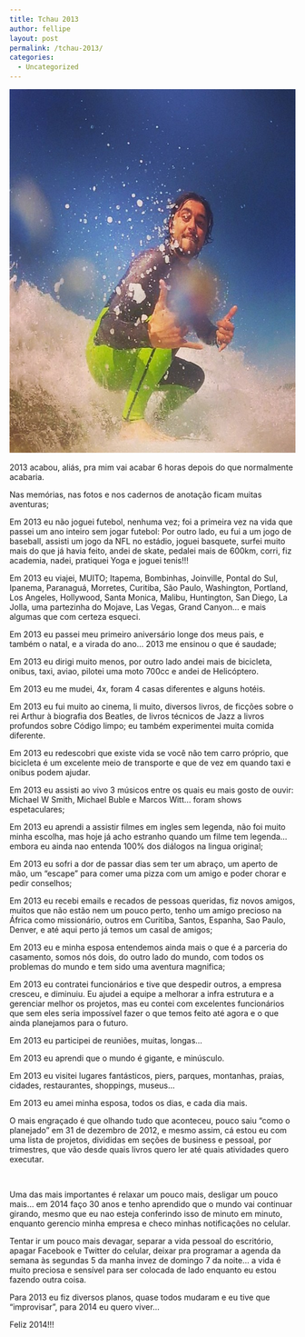 ```yaml
---
title: Tchau 2013
author: fellipe
layout: post
permalink: /tchau-2013/
categories:
  - Uncategorized
---
```

[<img alt="89ae474a442b11e3bd1522000a1fd589_8" src="/img/posts/2013/12/89ae474a442b11e3bd1522000a1fd589_8.jpg" width="640" height="640" />][1]

2013 acabou, aliás, pra mim vai acabar 6 horas depois do que normalmente acabaria.

Nas memórias, nas fotos e nos cadernos de anotação ficam muitas aventuras;

Em 2013 eu não joguei futebol, nenhuma vez; foi a primeira vez na vida que passei um ano inteiro sem jogar futebol: Por outro lado, eu fui a um jogo de baseball, assisti um jogo da NFL no estádio, joguei basquete, surfei muito mais do que já havia feito, andei de skate, pedalei mais de 600km, corri, fiz academia, nadei, pratiquei Yoga e joguei tenis!!!

Em 2013 eu viajei, MUITO; Itapema, Bombinhas, Joinville, Pontal do Sul, Ipanema, Paranaguá, Morretes, Curitiba, São Paulo, Washington, Portland, Los Angeles, Hollywood, Santa Monica, Malibu, Huntington, San Diego, La Jolla, uma partezinha do Mojave, Las Vegas, Grand Canyon&#8230; e mais algumas que com certeza esqueci.

Em 2013 eu passei meu primeiro aniversário longe dos meus pais, e também o natal, e a virada do ano&#8230; 2013 me ensinou o que é saudade;

Em 2013 eu dirigi muito menos, por outro lado andei mais de bicicleta, onibus, taxi, aviao, pilotei uma moto 700cc e andei de Helicóptero.

Em 2013 eu me mudei, 4x, foram 4 casas diferentes e alguns hotéis.

Em 2013 eu fui muito ao cinema, li muito, diversos livros, de ficções sobre o rei Arthur à biografia dos Beatles, de livros técnicos de Jazz a livros profundos sobre Código limpo; eu também experimentei muita comida diferente.

Em 2013 eu redescobri que existe vida se você não tem carro próprio, que bicicleta é um excelente meio de transporte e que de vez em quando taxi e onibus podem ajudar.

Em 2013 eu assisti ao vivo 3 músicos entre os quais eu mais gosto de ouvir: Michael W Smith, Michael Buble e Marcos Witt&#8230; foram shows espetaculares;

Em 2013 eu aprendi a assistir filmes em ingles sem legenda, não foi muito minha escolha, mas hoje já acho estranho quando um filme tem legenda&#8230; embora eu ainda nao entenda 100% dos diálogos na lingua original;

Em 2013 eu sofri a dor de passar dias sem ter um abraço, um aperto de mão, um &#8220;escape&#8221; para comer uma pizza com um amigo e poder chorar e pedir conselhos;

Em 2013 eu recebi emails e recados de pessoas queridas, fiz novos amigos, muitos que não estão nem um pouco perto, tenho um amigo precioso na África como missionário, outros em Curitiba, Santos, Espanha, Sao Paulo, Denver, e até aqui perto já temos um casal de amigos;

Em 2013 eu e minha esposa entendemos ainda mais o que é a parceria do casamento, somos nós dois, do outro lado do mundo, com todos os problemas do mundo e tem sido uma aventura magnifica;

Em 2013 eu contratei funcionários e tive que despedir outros, a empresa cresceu, e diminuiu. Eu ajudei a equipe a melhorar a infra estrutura e a gerenciar melhor os projetos, mas eu contei com excelentes funcionários que sem eles seria impossível fazer o que temos feito até agora e o que ainda planejamos para o futuro.

Em 2013 eu participei de reuniões, muitas, longas&#8230;

Em 2013 eu aprendi que o mundo é gigante, e minúsculo.

Em 2013 eu visitei lugares fantásticos, piers, parques, montanhas, praias, cidades, restaurantes, shoppings, museus&#8230;

Em 2013 eu amei minha esposa, todos os dias, e cada dia mais.

O mais engraçado é que olhando tudo que aconteceu, pouco saiu &#8220;como o planejado&#8221; em 31 de dezembro de 2012, e mesmo assim, cá estou eu com uma lista de projetos, divididas em seções de business e pessoal, por trimestres, que vão desde quais livros quero ler até quais atividades quero executar.

&nbsp;

Uma das mais importantes é relaxar um pouco mais, desligar um pouco mais&#8230; em 2014 faço 30 anos e tenho aprendido que o mundo vai continuar girando, mesmo que eu nao esteja conferindo isso de minuto em minuto, enquanto gerencio minha empresa e checo minhas notificações no celular.

Tentar ir um pouco mais devagar, separar a vida pessoal do escritório, apagar Facebook e Twitter do celular, deixar pra programar a agenda da semana às segundas 5 da manha invez de domingo 7 da noite&#8230; a vida é muito preciosa e sensível para ser colocada de lado enquanto eu estou fazendo outra coisa.

Para 2013 eu fiz diversos planos, quase todos mudaram e eu tive que &#8220;improvisar&#8221;, para 2014 eu quero viver&#8230;

Feliz 2014!!!

 [1]: /img/posts/2013/12/89ae474a442b11e3bd1522000a1fd589_8.jpg